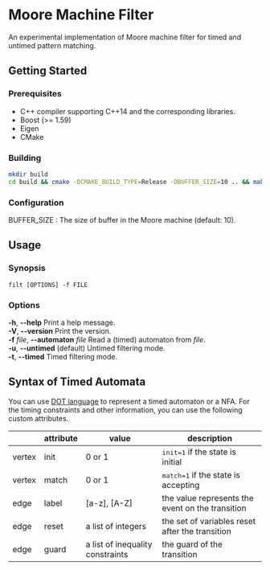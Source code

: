 Moore Machine Filter
====================

An experimental implementation of Moore machine filter for timed and untimed pattern matching.

Getting Started
------------

### Prerequisites

* C++ compiler supporting C++14 and the corresponding libraries.
* Boost (>= 1.59)
* Eigen
* CMake

### Building

```sh
mkdir build
cd build && cmake -DCMAKE_BUILD_TYPE=Release -DBUFFER_SIZE=10 .. && make
```

### Configuration

BUFFER_SIZE
: The size of buffer in the Moore machine (default: 10).

Usage
-----

### Synopsis

    filt [OPTIONS] -f FILE

### Options

**-h**, **--help** Print a help message. <br />
**-V**, **--version** Print the version.  <br />
**-f** *file*, **--automaton** *file* Read a (timed) automaton from *file*.  <br />
**-u**, **--untimed** (default) Untimed filtering mode. <br />
**-t**, **--timed** Timed filtering mode. <br />

Syntax of Timed Automata
------------------------

You can use [DOT language](http://www.graphviz.org/content/dot-language) to represent a timed automaton or a NFA. For the timing constraints and other information, you can use the following custom attributes.

<table>
<thead>
<tr class="header">
<th></th>
<th>attribute</th>
<th>value</th>
<th>description</th>
</tr>
</thead>
<tbody>
<tr class="odd">
<td>vertex</td>
<td>init</td><td>0 or 1</td><td><tt>init=1</tt> if the state is initial</td></tr>
<tr class="even">
<td>vertex</td><td>match</td><td>0 or 1</td><td><tt>match=1</tt> if the state is accepting</td>
</tr>
<tr class="odd">
<td>edge</td><td>label</td><td>[a-z], [A-Z]</td><td>the value represents the event on the transition</td>
</tr>
<tr class="even">
<td>edge</td><td>reset</td><td>a list of integers</td><td>the set of variables reset after the transition</td>
</tr>
<tr class="odd">
<td>edge</td><td>guard</td><td>a list of inequality constraints</td><td>the guard of the transition</td>
</tr>
</tbody>
</table>
